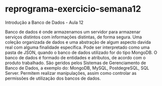 # reprograma-exercicio-semana12

Introdução a Banco de Dados - Aula 12

Banco de dados é onde armazenamos um servidor para armazenar serviços distintos com informações distintas, de forma segura. Uma coleção organizada de dados e uma abstração de algum aspecto davida real com alguma finalidade específica.
Pode ser interpretado como uma pasta de JSON, quando o banco de dados utilizado for do tipo MongoDB.
O banco de dados é formado de entidades e atributos, de acordo com o produto trabalhado. São geridos pelos Sistemas de Gerenciamento de Banco de Dados, a exemplo do: MongoDB, MySQL, PostdegreSQL, SQL Server. Permitem realizar manipulações, assim como controlar as permissões de utilização dos bancos de dados.
